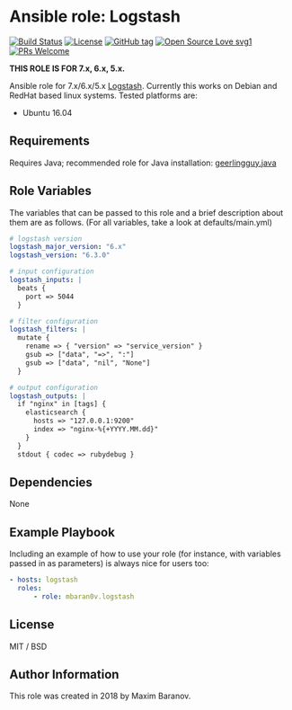 # Ansible role: Logstash

[![Build Status](https://travis-ci.org/mbaran0v/ansible-role-logstash.svg?branch=master)](https://travis-ci.org/mbaran0v/ansible-role-logstash) [![License](https://img.shields.io/badge/license-MIT%20License-brightgreen.svg)](https://opensource.org/licenses/MIT) [![GitHub tag](https://img.shields.io/github/tag/mbaran0v/ansible-role-logstash.svg)](https://github.com/mbaran0v/ansible-role-logstash/tags/) [![Open Source Love svg1](https://badges.frapsoft.com/os/v1/open-source.svg?v=103)](https://github.com/ellerbrock/open-source-badges/) [![PRs Welcome](https://img.shields.io/badge/PRs-welcome-brightgreen.svg?style=flat-square)](http://makeapullrequest.com)

**THIS ROLE IS FOR 7.x, 6.x, 5.x.**

Ansible role for 7.x/6.x/5.x [Logstash](https://www.elastic.co/products/logstash). Currently this works on Debian and RedHat based linux systems. Tested platforms are:

* Ubuntu 16.04

Requirements
------------

Requires Java; recommended role for Java installation: [geerlingguy.java](https://github.com/geerlingguy/ansible-role-java)


Role Variables
--------------

The variables that can be passed to this role and a brief description about them are as follows. (For all variables, take a look at defaults/main.yml)

```yaml
# logstash version
logstash_major_version: "6.x"
logstash_version: "6.3.0"

# input configuration
logstash_inputs: |
  beats {
    port => 5044
  }

# filter configuration
logstash_filters: |
  mutate {
    rename => { "version" => "service_version" }
    gsub => ["data", "=>", ":"]
    gsub => ["data", "nil", "None"]
  }

# output configuration
logstash_outputs: |
  if "nginx" in [tags] {
    elasticsearch {
      hosts => "127.0.0.1:9200"
      index => "nginx-%{+YYYY.MM.dd}"
    }
  }
  stdout { codec => rubydebug }

```

Dependencies
------------

None

Example Playbook
----------------

Including an example of how to use your role (for instance, with variables passed in as parameters) is always nice for users too:

```yaml
- hosts: logstash
  roles:
      - role: mbaran0v.logstash
```

License
-------

MIT / BSD

Author Information
------------------

This role was created in 2018 by Maxim Baranov.
